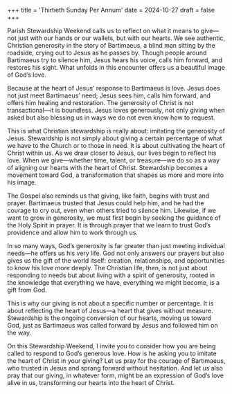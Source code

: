 +++
title = 'Thirtieth Sunday Per Annum'
date = 2024-10-27
draft = false
+++

Parish Stewardship Weekend calls us to reflect on what it means to give—not just with our hands or our wallets, but with our hearts. We see authentic, Christian generosity in the story of Bartimaeus, a blind man sitting by the roadside, crying out to Jesus as he passes by. Though people around Bartimaeus try to silence him, Jesus hears his voice, calls him forward, and restores his sight. What unfolds in this encounter offers us a beautiful image of God’s love.


Because at the heart of Jesus’ response to Bartimaeus is love. Jesus does not just meet Bartimaeus’ need; Jesus sees him, calls him forward, and offers him healing and restoration. The generosity of Christ is not transactional—it is boundless. Jesus loves generously, not only giving when asked but also blessing us in ways we do not even know how to request.


This is what Christian stewardship is really about: imitating the generosity of Jesus. Stewardship is not simply about giving a certain percentage of what we have to the Church or to those in need. It is about cultivating the heart of Christ within us. As we draw closer to Jesus, our lives begin to reflect his love. When we give—whether time, talent, or treasure—we do so as a way of aligning our hearts with the heart of Christ. Stewardship becomes a movement toward God, a transformation that shapes us more and more into his image.


The Gospel also reminds us that giving, like faith, begins with trust and prayer. Bartimaeus trusted that Jesus could help him, and he had the courage to cry out, even when others tried to silence him. Likewise, if we want to grow in generosity, we must first begin by seeking the guidance of the Holy Spirit in prayer. It is through prayer that we learn to trust God’s providence and allow him to work through us.


In so many ways, God’s generosity is far greater than just meeting individual needs—he offers us his very life. God not only answers our prayers but also gives us the gift of the world itself: creation, relationships, and opportunities to know his love more deeply. The Christian life, then, is not just about responding to needs but about living with a spirit of generosity, rooted in the knowledge that everything we have, everything we might become, is a gift from God.


This is why our giving is not about a specific number or percentage. It is about reflecting the heart of Jesus—a heart that gives without measure. Stewardship is the ongoing conversion of our hearts, moving us toward God, just as Bartimaeus was called forward by Jesus and followed him on the way.


On this Stewardship Weekend, I invite you to consider how you are being called to respond to God’s generous love. How is he asking you to imitate the heart of Christ in your giving? Let us pray for the courage of Bartimaeus, who trusted in Jesus and sprang forward without hesitation. And let us also pray that our giving, in whatever form, might be an expression of God’s love alive in us, transforming our hearts into the heart of Christ.